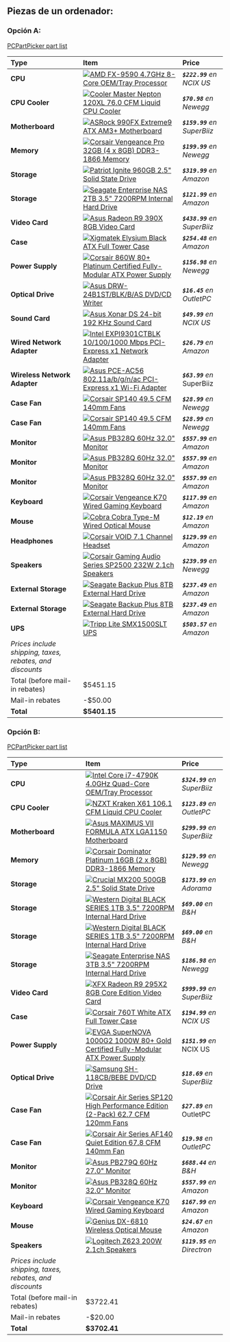 ## Piezas de un ordenador:  
### Opción A:  
[PCPartPicker part list](http://pcpartpicker.com/p/KWNGCJ)

| Type | Item | Price |
| :---- | :---- | :---- |
| **CPU** | [![AMD FX-9590 4.7GHz 8-Core OEM/Tray Processor](https://cdn.pcpartpicker.com/static/forever/images/product/8a8387f70d2cd7d25db06bd321fe3c1f.med.1600.jpg)](http://pcpartpicker.com/part/amd-cpu-fd9590fhhkwof) | ***`$222.99`*** *en NCIX US*    |
| **CPU Cooler** | [![Cooler Master Nepton 120XL 76.0 CFM Liquid CPU Cooler](http://cdn.pcpartpicker.com/static/forever/images/product/c3389deb17c11def3b46f696b08c3c1e.med.1600.jpg)](http://pcpartpicker.com/part/cooler-master-cpu-cooler-rln12x24pkr1) | ***`$70.98`*** *en Newegg*    |
| **Motherboard** | [![ASRock 990FX Extreme9 ATX AM3+ Motherboard](http://cdn.pcpartpicker.com/static/forever/images/product/98088bd8605dff892bb19f13de771dcd.1600.jpg)](http://pcpartpicker.com/part/asrock-motherboard-990fxextreme9) | ***`$159.99`*** *en SuperBiiz*    |
| **Memory** | [![Corsair Vengeance Pro 32GB (4 x 8GB) DDR3-1866 Memory](http://cdn.pcpartpicker.com/static/forever/images/product/fed9bfdb580bf11e023b6fc8ffe08461.med.1600.jpg)](http://pcpartpicker.com/part/corsair-memory-cmy32gx3m4a1866c9) | ***`$199.99`*** *en Newegg*    |
| **Storage** | [![Patriot Ignite 960GB 2.5" Solid State Drive](https://cdn.pcpartpicker.com/static/forever/images/product/e30c6b38a6aceb2784d4c4ebf6c3a41b.1600.jpg)](http://pcpartpicker.com/part/patriot-internal-hard-drive-pi960gs25ssdr) | ***`$319.99`*** *en Amazon*    |
| **Storage** | [![Seagate Enterprise NAS 2TB 3.5" 7200RPM Internal Hard Drive](https://cdn.pcpartpicker.com/static/forever/images/product/da6baea5be602a5550cb2ded5cf5ba7a.1600.jpg)](http://pcpartpicker.com/part/seagate-internal-hard-drive-st2000vn0001) | ***`$121.99`*** *en Amazon*    |
| **Video Card** | [![Asus Radeon R9 390X 8GB Video Card](https://cdn.pcpartpicker.com/static/forever/images/product/392fb092017f925413bbf4a8dd97ffa5.1600.jpg)](http://pcpartpicker.com/part/asus-video-card-strixr9390xdc3oc8gd5gaming) | ***`$438.99`*** *en SuperBiiz*    |
| **Case** | [![Xigmatek Elysium Black ATX Full Tower Case](https://cdn.pcpartpicker.com/static/forever/images/product/8e99d21dca8445e9e052460ff597d924.1600.jpg)](http://pcpartpicker.com/part/xigmatek-case-ccchsa0dsu01) | ***`$254.48`*** *en Amazon*    |
| **Power Supply** | [![Corsair 860W 80+ Platinum Certified Fully-Modular ATX Power Supply](https://cdn.pcpartpicker.com/static/forever/images/product/b3518599bfdb267dab5530ec9647ee5c.med.1600.jpg)](http://pcpartpicker.com/part/corsair-power-supply-ax860) | ***`$156.98`*** *en Newegg*    |
| **Optical Drive** | [![Asus DRW-24B1ST/BLK/B/AS DVD/CD Writer](https://cdn.pcpartpicker.com/static/forever/images/product/059d1d84c199aaed5a1e4bf1099e6b4e.med.1600.jpg)](http://pcpartpicker.com/part/asus-optical-drive-drw24b1stblkbas) | ***`$16.45`*** *en OutletPC*    |
| **Sound Card** | [![Asus Xonar DS 24-bit 192 KHz Sound Card](https://cdn.pcpartpicker.com/static/forever/images/product/2c8c05b2345cde62e644f4b12cdee5f0.med.1600.jpg)](http://pcpartpicker.com/part/asus-sound-card-xonards) | ***`$49.99`*** *en NCIX US*    |
| **Wired Network Adapter** | [![Intel EXPI9301CTBLK 10/100/1000 Mbps PCI-Express x1 Network Adapter](https://cdn.pcpartpicker.com/static/forever/images/product/14e27a063a3dbe8b855fd4e096c551e9.med.1600.jpg)](http://pcpartpicker.com/part/intel-wired-network-card-expi9301ctblk) | ***`$26.79`*** *en Amazon*    |
| **Wireless Network Adapter** | [![Asus PCE-AC56 802.11a/b/g/n/ac PCI-Express x1 Wi-Fi Adapter](https://cdn.pcpartpicker.com/static/forever/images/product/9242f6c00e14daf17b38ea0036f76c42.med.1600.jpg)](http://pcpartpicker.com/part/asus-wireless-network-card-pceac56) | ***`$63.99`*** *en* SuperBiiz    |
| **Case Fan** | [![Corsair SP140 49.5 CFM 140mm  Fans](https://cdn.pcpartpicker.com/static/forever/images/product/06a1ecdda128013e980489b883655029.1600.jpg)](http://pcpartpicker.com/part/corsair-case-fan-co9050034ww) | ***`$28.99`*** *en Newegg*    |
| **Case Fan** | [![Corsair SP140 49.5 CFM 140mm  Fans](https://cdn.pcpartpicker.com/static/forever/images/product/06a1ecdda128013e980489b883655029.1600.jpg)](http://pcpartpicker.com/part/corsair-case-fan-co9050034ww) | ***`$28.99`*** *en Newegg*    |
| **Monitor** | [![Asus PB328Q 60Hz 32.0" Monitor](https://cdn.pcpartpicker.com/static/forever/images/product/831725fa7a416ba40acb5ce0a8d70bf9.1600.jpg)](http://pcpartpicker.com/part/asus-monitor-pb328q) | ***`$557.99`*** *en Amazon*    |
| **Monitor** | [![Asus PB328Q 60Hz 32.0" Monitor](https://cdn.pcpartpicker.com/static/forever/images/product/831725fa7a416ba40acb5ce0a8d70bf9.1600.jpg)](http://pcpartpicker.com/part/asus-monitor-pb328q) | ***`$557.99`*** *en Amazon*    |
| **Monitor** | [![Asus PB328Q 60Hz 32.0" Monitor](https://cdn.pcpartpicker.com/static/forever/images/product/831725fa7a416ba40acb5ce0a8d70bf9.1600.jpg)](http://pcpartpicker.com/part/asus-monitor-pb328q) | ***`$557.99`*** *en Amazon*    |
| **Keyboard** | [![Corsair Vengeance K70 Wired Gaming Keyboard](https://cdn.pcpartpicker.com/static/forever/images/product/7a04c9a9bc35df38c2a0ffa0f3619b6d.1600.jpg)](http://pcpartpicker.com/part/corsair-keyboard-ch9000011na) | ***`$117.99`*** *en Amazon*    |
| **Mouse** | [![Cobra Cobra Type-M Wired Optical Mouse](https://cdn.pcpartpicker.com/static/forever/images/product/fbe63251151ab35744e9dedaa2944899.1600.jpg)](http://pcpartpicker.com/part/cobra-mouse-ems131bk) | ***`$12.19`*** *en Amazon*    |
| **Headphones** | [![Corsair VOID 7.1 Channel Headset](https://cdn.pcpartpicker.com/static/forever/images/product/e9cae2d6223a7e339139aad0d71f24be.1600.jpg)](http://pcpartpicker.com/part/corsair-headphones-ca9011132na) | ***`$129.99`*** *en Amazon*    |
| **Speakers** | [![Corsair Gaming Audio Series SP2500 232W 2.1ch Speakers](https://cdn.pcpartpicker.com/static/forever/images/product/a7788d80728e7aa318d14c26f1338ee7.med.1600.jpg)](http://pcpartpicker.com/part/corsair-speakers-casp211na) | ***`$239.99`*** *en Newegg*    |
| **External Storage** | [![Seagate Backup Plus 8TB External Hard Drive](https://cdn.pcpartpicker.com/static/forever/images/product/b46115dc25013427afc363425febe3f5.1600.jpg)](http://pcpartpicker.com/part/seagate-external-hard-drive-stdt8000100) | ***`$237.49`*** *en Amazon*    |
| **External Storage** | [![Seagate Backup Plus 8TB External Hard Drive](https://cdn.pcpartpicker.com/static/forever/images/product/b46115dc25013427afc363425febe3f5.1600.jpg)](http://pcpartpicker.com/part/seagate-external-hard-drive-stdt8000100) | ***`$237.49`*** *en Amazon*    |
| **UPS** | [![Tripp Lite SMX1500SLT UPS](https://cdn.pcpartpicker.com/static/forever/images/product/f703f05d855c36508a42b8133876be20.1600.jpg)](http://pcpartpicker.com/part/tripp-lite-ups-smx1500slt) | ***`$503.57`*** *en Amazon*    |
 | *Prices include shipping, taxes, rebates, and discounts* |
 | Total (before mail-in rebates) | $5451.15
 | Mail-in rebates | -$50.00
 | **Total** | **$5401.15**

### Opción B:  
[PCPartPicker part list](http://pcpartpicker.com/p/WfvnD3)

Type|Item|Price
:----|:----|:----
**CPU** | [![Intel Core i7-4790K 4.0GHz Quad-Core OEM/Tray Processor](http://www.superbiiz.com/newg/I/7/-/I7-4790K/I7-4790K.JPG)](http://pcpartpicker.com/part/intel-cpu-cm8064601710501) | ***`$324.99`*** *en SuperBiiz* 
**CPU Cooler** | [![NZXT Kraken X61 106.1 CFM Liquid CPU Cooler](https://cdn.pcpartpicker.com/static/forever/images/product/6ceea99685e0307cb88d50d17819b228.1600.jpg)](http://pcpartpicker.com/part/nzxt-cpu-cooler-rlkrx6101) | ***`$123.89`*** *en OutletPC* 
**Motherboard** | [![Asus MAXIMUS VII FORMULA ATX LGA1150 Motherboard](https://cdn.pcpartpicker.com/static/forever/images/product/e631cb750119ce90bd6e7eb248e85fc7.1600.jpg)](http://pcpartpicker.com/part/asus-motherboard-maximusviiformula) | ***`$299.99`*** *en SuperBiiz* 
**Memory** | [![Corsair Dominator Platinum 16GB (2 x 8GB) DDR3-1866 Memory](https://cdn.pcpartpicker.com/static/forever/images/product/113ecfeca24b20a4ac94285173753f78.1600.jpg)](http://pcpartpicker.com/part/corsair-memory-cmd16gx3m2a1866c9) | ***`$129.99`*** *en Newegg* 
**Storage** | [![Crucial MX200 500GB 2.5" Solid State Drive](https://cdn.pcpartpicker.com/static/forever/images/product/ae5e7aed5501e041d0ebad556c685918.1600.jpg)](http://pcpartpicker.com/part/crucial-internal-hard-drive-ct500mx200ssd1) | ***`$173.99`*** *en Adorama* 
**Storage** | [![Western Digital BLACK SERIES 1TB 3.5" 7200RPM Internal Hard Drive](https://cdn.pcpartpicker.com/static/forever/images/product/c008b9155e57e33b43efd7b68bf834d2.med.1600.jpg)](http://pcpartpicker.com/part/western-digital-internal-hard-drive-wd1003fzex) | ***`$69.00`*** *en B&H* 
**Storage** | [![Western Digital BLACK SERIES 1TB 3.5" 7200RPM Internal Hard Drive](https://cdn.pcpartpicker.com/static/forever/images/product/c008b9155e57e33b43efd7b68bf834d2.med.1600.jpg)](http://pcpartpicker.com/part/western-digital-internal-hard-drive-wd1003fzex) | ***`$69.00`*** *en B&H* 
**Storage** | [![Seagate Enterprise NAS 3TB 3.5" 7200RPM Internal Hard Drive](https://cdn.pcpartpicker.com/static/forever/images/product/22c94efcf91e2ea3e851420ca952fc5a.med.1600.jpg)](http://pcpartpicker.com/part/seagate-internal-hard-drive-st3000vn0001) | ***`$186.98`*** *en Newegg* 
**Video Card** | [![XFX Radeon R9 295X2 8GB Core Edition Video Card](https://cdn.pcpartpicker.com/static/forever/images/product/5a871d5fa7974252fad2c024a364adda.med.1600.jpg)](http://pcpartpicker.com/part/xfx-video-card-r9295x8qfa) | ***`$999.99`*** *en SuperBiiz* 
**Case** | [![Corsair 760T White ATX Full Tower Case](https://cdn.pcpartpicker.com/static/forever/images/product/6bd9b3ca347febc2b8e350dacdbcab2f.med.1600.jpg)](http://pcpartpicker.com/part/corsair-case-760twhite) | ***`$194.99`*** *en NCIX US* 
**Power Supply** | [![EVGA SuperNOVA 1000G2 1000W 80+ Gold Certified Fully-Modular ATX Power Supply](https://cdn.pcpartpicker.com/static/forever/images/product/ec75be3b78e1fcb0f615c3b0911ecacd.1600.jpg)](http://pcpartpicker.com/part/evga-power-supply-120g21000xr) | ***`$151.99`*** *en* NCIX US 
**Optical Drive** | [![Samsung SH-118CB/BEBE DVD/CD Drive](https://cdn.pcpartpicker.com/static/forever/images/product/71217f78a285a683e0dd3555912b4c77.med.1600.jpg)](http://pcpartpicker.com/part/samsung-optical-drive-sh118cbbebe) | ***`$18.69`*** *en SuperBiiz* 
**Case Fan** | [![Corsair Air Series SP120 High Performance Edition (2-Pack) 62.7 CFM 120mm  Fans](https://cdn.pcpartpicker.com/static/forever/images/product/955e60658009483ddece4018c02bafa1.1600.jpg)](http://pcpartpicker.com/part/corsair-case-fan-co9050008ww) | ***`$27.89`*** *en* OutletPC 
**Case Fan** | [![Corsair Air Series AF140 Quiet Edition 67.8 CFM 140mm  Fan](https://cdn.pcpartpicker.com/static/forever/images/product/35ebbb05cab1834dfc30cdf2ed58d336.1600.jpg)](http://pcpartpicker.com/part/corsair-case-fan-co9050009ww) | ***`$19.98`*** *en OutletPC* 
**Monitor** | [![Asus PB279Q 60Hz 27.0" Monitor](https://cdn.pcpartpicker.com/static/forever/images/product/73435cb0febbdfdbf3b90f044ae26105.1600.jpg)](http://pcpartpicker.com/part/asus-monitor-pb279q) | ***`$688.44`*** *en B&H* 
**Monitor** | [![Asus PB328Q 60Hz 32.0" Monitor](https://cdn.pcpartpicker.com/static/forever/images/product/831725fa7a416ba40acb5ce0a8d70bf9.1600.jpg)](http://pcpartpicker.com/part/asus-monitor-pb328q) | ***`$557.99`*** *en Amazon* 
**Keyboard** | [![Corsair Vengeance K70 Wired Gaming Keyboard](https://cdn.pcpartpicker.com/static/forever/images/product/36632d2a44e9fdee1ea5ef8ef8a1c129.1600.jpg)](https://pcpartpicker.com/part/razer-keyboard-rz0301220200r3u1) | ***`$167.99`*** *en Amazon* 
**Mouse** | [![Genius DX-6810 Wireless Optical Mouse](https://cdn.pcpartpicker.com/static/forever/images/product/05ba82919300d141a30377f4e5c38ffc.med.1600.jpg)](http://pcpartpicker.com/part/genius-mouse-31030110102) | ***`$24.67`*** *en Amazon* 
**Speakers** | [![Logitech Z623 200W 2.1ch Speakers](https://cdn.pcpartpicker.com/static/forever/images/product/a56c05a4d83956d95f89795556d45254.med.1600.jpg)](http://pcpartpicker.com/part/logitech-speakers-980000402) | ***`$119.95`*** *en Directron* 
 | *Prices include shipping, taxes, rebates, and discounts* |
 | Total (before mail-in rebates) | $3722.41
 | Mail-in rebates | -$20.00
 | **Total** | **$3702.41**
